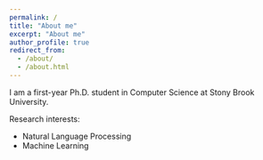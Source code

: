 ```yaml
---
permalink: /
title: "About me"
excerpt: "About me"
author_profile: true
redirect_from: 
  - /about/
  - /about.html
---
```


I am a first-year Ph.D. student in Computer Science at Stony Brook University.

Research interests:
<ul>
  <li>Natural Language Processing</li>
  <li>Machine Learning</li>
</ul>
